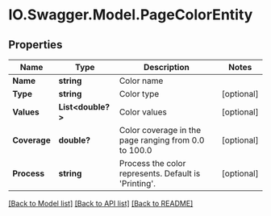 # IO.Swagger.Model.PageColorEntity
## Properties

Name | Type | Description | Notes
------------ | ------------- | ------------- | -------------
**Name** | **string** | Color name | 
**Type** | **string** | Color type | [optional] 
**Values** | **List&lt;double?&gt;** | Color values | [optional] 
**Coverage** | **double?** | Color coverage in the page ranging from 0.0 to 100.0 | [optional] 
**Process** | **string** | Process the color represents. Default is &#x27;Printing&#x27;. | [optional] 

[[Back to Model list]](../README.md#documentation-for-models) [[Back to API list]](../README.md#documentation-for-api-endpoints) [[Back to README]](../README.md)

